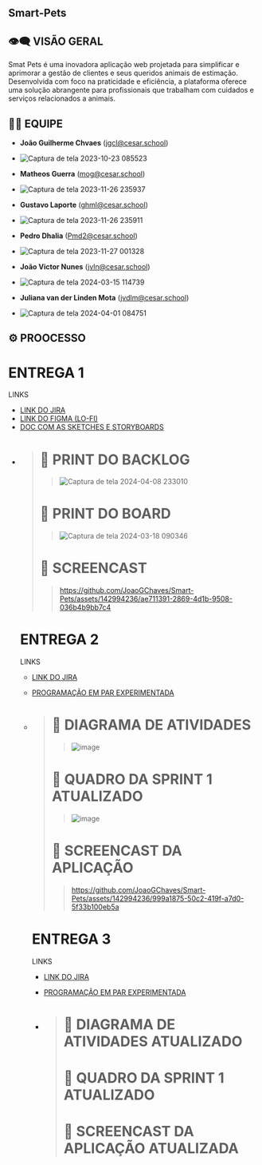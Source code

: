 ## Smart-Pets

## 👁️‍🗨️ VISÃO GERAL

Smat Pets é uma inovadora aplicação web projetada para simplificar e aprimorar a gestão de clientes e seus queridos animais de estimação. Desenvolvida com foco na praticidade e eficiência, a plataforma oferece uma solução abrangente para profissionais que trabalham com cuidados e serviços relacionados a animais.

## 🧑‍💼 EQUIPE
- **João Guilherme Chvaes** (jgcl@cesar.school)
- ![Captura de tela 2023-10-23 085523](https://github.com/JoaoGChaves/Smart-Pets/assets/142994236/6492a69c-7473-4c80-a2d1-f3e0dab9e05f)

- **Matheos Guerra** (mog@cesar.school)
- ![Captura de tela 2023-11-26 235937](https://github.com/JoaoGChaves/Smart-Pets/assets/142994236/40229f84-edd5-4686-a568-01bc698e766b)


- **Gustavo Laporte** (ghml@cesar.school)
- ![Captura de tela 2023-11-26 235911](https://github.com/JoaoGChaves/Smart-Pets/assets/142994236/d2949de2-b259-4da7-a981-737beaba187e)

- **Pedro Dhalia** (Pmd2@cesar.school)
- ![Captura de tela 2023-11-27 001328](https://github.com/JoaoGChaves/Smart-Pets/assets/142994236/f6c69fd7-eb5b-495d-bd08-b5ff80de2ff4)

- **João Victor Nunes** (jvln@cesar.school)
- ![Captura de tela 2024-03-15 114739](https://github.com/JoaoGChaves/Smart-Pets/assets/142994236/5817a3fa-4ebf-4bfb-a823-2dac6f53b01b)

- **Juliana van der Linden Mota** (jvdlm@cesar.school)
- ![Captura de tela 2024-04-01 084751](https://github.com/JoaoGChaves/Smart-Pets/assets/142994236/09b6ad2d-20d9-49c9-9181-851e2979f07f)

## ⚙️ PROOCESSO

# ENTREGA 1

<p>LINKS</p>
<ul>
  <li>
    <a  href="https://cesar-team-l03c63yk.atlassian.net/jira/software/projects/SCRUM/boards/1/backlog"
      >LINK DO JIRA</a
    >
  </li>
    <li>
    <a  href="https://www.figma.com/file/XbcnlwvPLJLr6zjYNFuf1v/Smart-Pets-team-library?type=design&node-id=2311-3&mode=design&t=1viI5jyWBSJ7Gumm-0"
      >LINK DO FIGMA (LO-FI)</a
    >
  </li>
   <li>
    <a  href="https://docs.google.com/document/d/1bLvftafdn3u3OefO6wpTDC__BpuaUENlOv_5a1cF7oQ/edit?pli=1"
      >DOC COM AS SKETCHES E STORYBOARDS</a
    >
  </li>
  <li>

> # 📸 PRINT DO BACKLOG
>> ![Captura de tela 2024-04-08 233010](https://github.com/JoaoGChaves/Smart-Pets/assets/142994236/67f6e768-d5d6-4495-9f79-4383605bbd5c)
> # 📸 PRINT DO BOARD
>> ![Captura de tela 2024-03-18 090346](https://github.com/JoaoGChaves/Smart-Pets/assets/142994236/de30c571-a4ad-4fcf-8445-e9380aa33325)
> # 🎥 SCREENCAST
>> https://github.com/JoaoGChaves/Smart-Pets/assets/142994236/ae711391-2869-4d1b-9508-036b4b9bb7c4


# ENTREGA 2

<p>LINKS</p>
<ul>
  <li>
    <a  href="https://cesar-team-l03c63yk.atlassian.net/jira/software/projects/SCRUM/boards/1/backlog"
      >LINK DO JIRA</a
    >
  </li>
    <li>

  <a  href="https://docs.google.com/document/d/1WFLGlzTSYLoudt8Mv8jOS5vpeWCJ7ZQpH3WI84K27-0/edit"
      >PROGRAMAÇÃO EM PAR EXPERIMENTADA</a
    >
  </li>
  <li>

> # 📸 DIAGRAMA DE ATIVIDADES
>> ![image](https://github.com/JoaoGChaves/Smart-Pets/assets/142994236/17be6ec6-3ee2-435b-805b-bbeb301f6e43)
> # 📸 QUADRO DA SPRINT 1 ATUALIZADO
>> ![image](https://github.com/JoaoGChaves/Smart-Pets/assets/142994236/a34eccfe-2ce4-43be-bc88-2998d1d3b9a0)
> # 🎥 SCREENCAST DA APLICAÇÃO
>> https://github.com/JoaoGChaves/Smart-Pets/assets/142994236/999a1875-50c2-419f-a7d0-5f33b100eb5a


# ENTREGA 3

<p>LINKS</p>
<ul>
  <li>
    <a  href="https://cesar-team-l03c63yk.atlassian.net/jira/software/projects/SCRUM/boards/1/backlog"
      >LINK DO JIRA</a
    >
  </li>
    <li>

  <a  href="https://docs.google.com/document/d/1WFLGlzTSYLoudt8Mv8jOS5vpeWCJ7ZQpH3WI84K27-0/edit"
      >PROGRAMAÇÃO EM PAR EXPERIMENTADA</a
    >
  </li>
  <li>

> # 📸 DIAGRAMA DE ATIVIDADES ATUALIZADO
>> 
> # 📸 QUADRO DA SPRINT 1 ATUALIZADO
>> 
> # 🎥 SCREENCAST DA APLICAÇÃO ATUALIZADA
>> 

  
